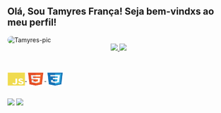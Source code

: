 ## Olá, Sou Tamyres França! Seja bem-vindxs ao meu perfil! 

 
 <img align="center" alt="Tamyres-pic" height="130" style="border-radius:50px;" src="https://i.picasion.com/pic92/be942c646809813f577ea085a08f4f46.gif">


<div align="center">
  <a href="https://github.com/tamyresfmelo">
  <img height="130em" src="https://github-readme-stats.vercel.app/api?username=tamyresfmelo&show_icons=true&theme=cobalt&include_all_commits=true&count_private=true"/>
  <img height="130em" src="https://github-readme-stats.vercel.app/api/top-langs/?username=tamyresfmelo&layout=compact&langs_count=7&theme=cobalt"/>
</div>

##

<div style="display: inline_block"><br>
  <img align="center" alt="Tamyres-Js" height="30" width="40" src="https://raw.githubusercontent.com/devicons/devicon/master/icons/javascript/javascript-plain.svg">  
  <img align="center" alt="Tamyres-HTML" height="30" width="40" src="https://raw.githubusercontent.com/devicons/devicon/master/icons/html5/html5-original.svg">
  <img align="center" alt="Tamyres-CSS" height="30" width="40" src="https://raw.githubusercontent.com/devicons/devicon/master/icons/css3/css3-original.svg">   
</div>

##

<div>
  <a href = "mailto:tamyresfmelo@gmail.com"><img src="https://img.shields.io/badge/Gmail-D14836?style=for-the-badge&logo=gmail&logoColor=white" target="_blank"></a>
  <a href="https://www.linkedin.com/in/tamyres-fran%C3%A7a-34ab93186/" target="_blank"><img src="https://img.shields.io/badge/-LinkedIn-%230077B5?style=for-the-badge&logo=linkedin&logoColor=white" target="_blank"></a> 
    
</div>

